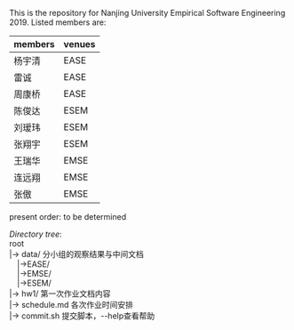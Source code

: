 This is the repository for Nanjing University Empirical Software Engineering 2019.
Listed members are:

| members | venues |
| ------- | ------ |
| 杨宇清  | EASE   |
| 雷诚    | EASE   |
| 周康桥  | EASE   |
| 陈俊达  | ESEM   |
| 刘瑷玮  | ESEM   |
| 张翔宇  | ESEM   |
| 王瑞华  | EMSE   |
| 连远翔  | EMSE   |
| 张傲    | EMSE   |

present order: to be determined

*Directory tree*:
<br>root<br>
|-> data/ 分小组的观察结果与中间文档<br>
&emsp;|->EASE/<br>
&emsp;|->EMSE/<br>
&emsp;|->ESEM/<br>
|-> hw1/ 第一次作业文档内容<br>
|-> schedule.md 各次作业时间安排<br>
|-> commit.sh 提交脚本，--help查看帮助<br>
